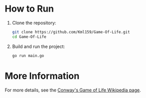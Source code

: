 # How to Run

1. Clone the repository:
    ```sh
    git clone https://github.com/Kml159/Game-Of-Life.git
    cd Game-Of-Life
    ```

2. Build and run the project:
    ```sh
    go run main.go
    ```


# More Information

For more details, see the [Conway's Game of Life Wikipedia page](https://en.wikipedia.org/wiki/Conway%27s_Game_of_Life).